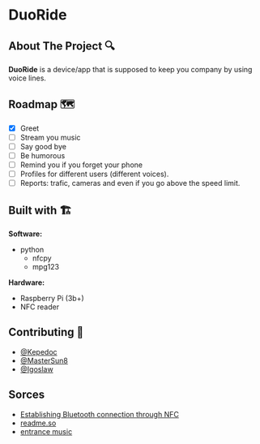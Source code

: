 # DuoRide

## About The Project 🔍

**DuoRide** is a device/app that is supposed to keep you company by using voice lines. 

## **Roadmap** 🗺️
- [x] Greet
- [ ] Stream you music
- [ ] Say good bye
- [ ] Be humorous 
- [ ] Remind you if you forget your phone
- [ ] Profiles for different users (different voices).
- [ ] Reports: trafic, cameras and even if you go above the speed limit.

## Built with 🏗️
**Software:** 
- python
  - nfcpy
  - mpg123

**Hardware:** 
* Raspberry Pi (3b+)
* NFC reader

## Contributing 👥

- [@Kepedoc](https://github.com/Kepedoc)
- [@MasterSun8](https://github.com/MasterSun8)
- [@Igoslaw](https://github.com/Igoslaw)

## Sorces

- [Establishing Bluetooth connection through NFC](https://scribles.net/setting-up-bluetooth-oob-pairing-with-nfc-on-raspberry-pi/)
- [readme.so](https://readme.so/editor)
- [entrance music](https://www.raspberrypi.com/news/how-to-play-entrance-music-on-your-raspberry-pi/)
